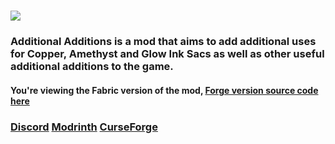 # ![](https://www.bisecthosting.com/images/CF/Additional_Additions/BH_AA_Header.png)
### Additional Additions is a mod that aims to add additional uses for Copper, Amethyst and Glow Ink Sacs as well as other useful additional additions to the game.

#### You're viewing the Fabric version of the mod, [Forge version source code here](https://github.com/Dqu1J/additionaladditions-forge)
### [Discord](https://discord.com/invite/g5a7ZA62t3) [Modrinth](https://modrinth.com/mod/addadd) [CurseForge](https://www.curseforge.com/minecraft/mc-mods/additional-additions)
